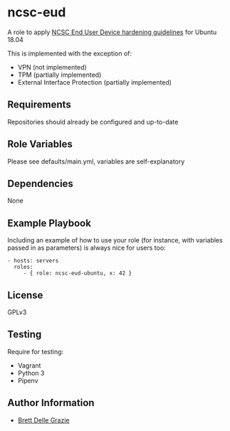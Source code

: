 ncsc-eud
========

A role to apply [NCSC End User Device hardening guidelines](https://www.ncsc.gov.uk/collection/end-user-device-security?curPage=/collection/end-user-device-security/platform-specific-guidance)
for Ubuntu 18.04

This is implemented with the exception of:

* VPN (not implemented)
* TPM (partially implemented)
* External Interface Protection (partially implemented)

Requirements
------------

Repositories should already be configured and up-to-date

Role Variables
--------------

Please see defaults/main.yml, variables are self-explanatory

Dependencies
------------

None

Example Playbook
----------------

Including an example of how to use your role (for instance, with variables
passed in as parameters) is always nice for users too:

    - hosts: servers
      roles:
         - { role: ncsc-eud-ubuntu, x: 42 }

License
-------

GPLv3

Testing
-------

Require for testing:
* Vagrant
* Python 3
* Pipenv

Author Information
------------------

* [Brett Delle Grazie](https://github.com/bdellegrazie/)
